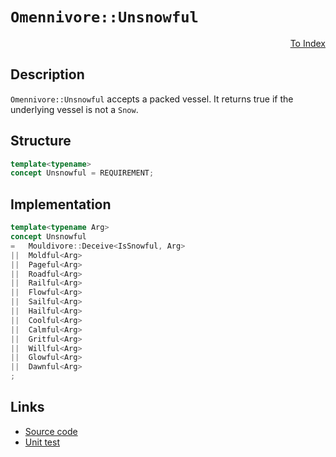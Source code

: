 <!-- Copyright 2024 Feng Mofan
SPDX-License-Identifier: Apache-2.0 -->

# `Omennivore::Unsnowful`

<p style='text-align: right;'><a href="../../concepts.md#omennivore-unsnowful">To Index</a></p>

## Description

`Omennivore::Unsnowful` accepts a packed vessel.
It returns true if the underlying vessel is not a `Snow`.

## Structure

```C++
template<typename>
concept Unsnowful = REQUIREMENT;
```

## Implementation

```C++
template<typename Arg>
concept Unsnowful
=   Mouldivore::Deceive<IsSnowful, Arg>
||  Moldful<Arg>
||  Pageful<Arg>
||  Roadful<Arg>
||  Railful<Arg>
||  Flowful<Arg>
||  Sailful<Arg>
||  Hailful<Arg>
||  Coolful<Arg>
||  Calmful<Arg>
||  Gritful<Arg>
||  Willful<Arg>
||  Glowful<Arg>
||  Dawnful<Arg>
;
```

## Links

- [Source code](../../../../conceptrodon/omennivore/concepts/unsnowful.hpp)
- [Unit test](../../../../tests/unit/concepts/omennivore/unsnowful.test.hpp)

